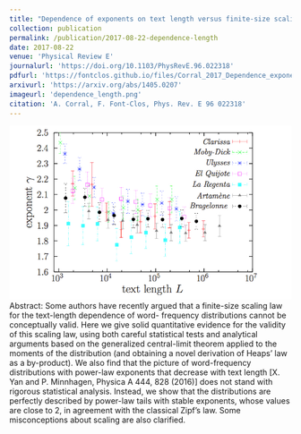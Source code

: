 ```yaml
---
title: "Dependence of exponents on text length versus finite-size scaling for word-frequency distributions"
collection: publication
permalink: /publication/2017-08-22-dependence-length
date: 2017-08-22
venue: 'Physical Review E'
journalurl: 'https://doi.org/10.1103/PhysRevE.96.022318'
pdfurl: 'https://fontclos.github.io/files/Corral_2017_Dependence_exponents_vs_scaling.pdf'
arxivurl: 'https://arxiv.org/abs/1405.0207'
imageurl: 'dependence_length.png'
citation: 'A. Corral, F. Font-Clos, Phys. Rev. E 96 022318'
---
```

![image](/images/dependence_length.png)  
Abstract: Some authors have recently argued that a finite-size scaling law for the text-length dependence of word- frequency distributions cannot be conceptually valid. Here we give solid quantitative evidence for the validity of this scaling law, using both careful statistical tests and analytical arguments based on the generalized central-limit theorem applied to the moments of the distribution (and obtaining a novel derivation of Heaps’ law as a by-product). We also find that the picture of word-frequency distributions with power-law exponents that decrease with text length [X. Yan and P. Minnhagen, Physica A 444, 828 (2016)] does not stand with rigorous statistical analysis. Instead, we show that the distributions are perfectly described by power-law tails with stable exponents, whose values are close to 2, in agreement with the classical Zipf’s law. Some misconceptions about scaling are also clarified.
